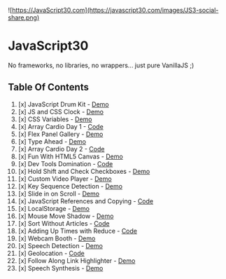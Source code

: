 ![https://JavaScript30.com](https://javascript30.com/images/JS3-social-share.png)

# JavaScript30

No frameworks, no libraries, no wrappers... just pure VanillaJS ;)


## Table Of Contents

1. [x] JavaScript Drum Kit - [Demo](http://arkpod.in/JavaScript30/01%20-%20JavaScript%20Drum%20Kit/index.html)
2. [x] JS and CSS Clock - [Demo](http://arkpod.in/JavaScript30/02%20-%20JS%20and%20CSS%20Clock/index.html)
3. [x] CSS Variables - [Demo](http://arkpod.in/JavaScript30/03%20-%20CSS%20Variables/index.html)
4. [x] Array Cardio Day 1 - [Code](./04%20-%20Array%20Cardio%20Day%201/index.html)
5. [x] Flex Panel Gallery - [Demo](http://arkpod.in/JavaScript30/05%20-%20Flex%20Panel%20Gallery/index.html)
6. [x] Type Ahead - [Demo](http://arkpod.in/JavaScript30/06%20-%20Type%20Ahead/index.html)
7. [x] Array Cardio Day 2 - [Code](./07%20-%20Array%20Cardio%20Day%202/index.html)
8. [x] Fun With HTML5 Canvas - [Demo](http://arkpod.in/JavaScript30/08%20-%20Fun%20with%20HTML5%20Canvas/index.html)
9. [x] Dev Tools Domination - [Code](./09%20-%20Dev%20Tools%20Domination/index.html)
10. [x] Hold Shift and Check Checkboxes - [Demo](http://arkpod.in/JavaScript30/10%20-%20Hold%20Shift%20and%20Check%20Checkboxes/index.html)
11. [x] Custom Video Player - [Demo](http://arkpod.in/JavaScript30/11%20-%20Custom%20Video%20Player/index.html)
12. [x] Key Sequence Detection - [Demo](http://arkpod.in/JavaScript30/12%20-%20Key%20Sequence%20Detection/index.html)
13. [x] Slide in on Scroll - [Demo](http://arkpod.in/JavaScript30/13%20-%20Slide%20in%20on%20Scroll/index.html)
14. [x] JavaScript References and Copying - [Code](./14%20-%20JavaScript%20References%20and%20Copying/index.html)
15. [x] LocalStorage - [Demo](http://arkpod.in/JavaScript30/15%20-%20LocalStorage/index.html)
16. [x] Mouse Move Shadow - [Demo](http://arkpod.in/JavaScript30/16%20-%20Mouse%20Move%20Shadow/index.html)
17. [x] Sort Without Articles - [Code](./17%20-%20Sort%20Without%20Articles/index.html)
18. [x] Adding Up Times with Reduce - [Code](./18%20-%20Adding%20Up%20Time%20with%20Reduce/index.html)
19. [x] Webcam Booth - [Demo](http://arkpod.in/JavaScript30/19%20-%20Webcam%20Fun/index.html)
20. [x] Speech Detection - [Demo](http://arkpod.in/JavaScript30/20%20-%20Speech%20Detection/index.html)
21. [x] Geolocation - [Code](./JavaScript30/20%20-%20Geolocation/index.html)
22. [x] Follow Along Link Highlighter - [Demo](http://arkpod.in/JavaScript30/20%20-%20Follow%20Along%20Link%20Highlighter/index.html)
23. [x] Speech Synthesis - [Demo](http://arkpod.in/JavaScript30/20%20-%20Speech%20Synthesis/index.html)
